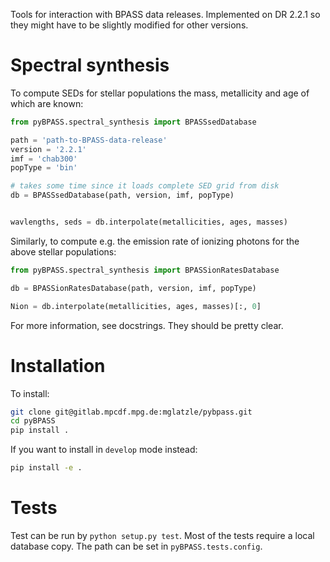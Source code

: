 Tools for interaction with BPASS data releases. Implemented on DR 2.2.1 so they
might have to be slightly modified for other versions.

# Spectral synthesis
To compute SEDs for stellar populations the mass, metallicity and age of which
are known:

```python
from pyBPASS.spectral_synthesis import BPASSsedDatabase

path = 'path-to-BPASS-data-release'
version = '2.2.1'
imf = 'chab300'
popType = 'bin'

# takes some time since it loads complete SED grid from disk
db = BPASSsedDatabase(path, version, imf, popType)


wavlengths, seds = db.interpolate(metallicities, ages, masses)
```

Similarly, to compute e.g. the emission rate of ionizing photons for the above
stellar populations:
```python
from pyBPASS.spectral_synthesis import BPASSionRatesDatabase

db = BPASSionRatesDatabase(path, version, imf, popType)

Nion = db.interpolate(metallicities, ages, masses)[:, 0]
```

For more information, see docstrings. They should be pretty clear.

# Installation
To install:
```sh
git clone git@gitlab.mpcdf.mpg.de:mglatzle/pybpass.git
cd pyBPASS
pip install .
```
If you want to install in `develop` mode instead:
```sh
pip install -e .
```

# Tests
Test can be run by `python setup.py test`. Most of the tests require a local
database copy. The path can be set in `pyBPASS.tests.config`.
